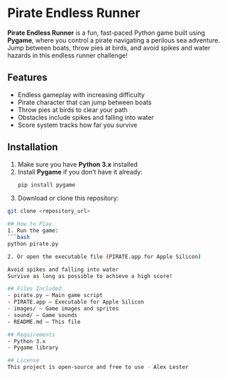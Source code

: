 # Pirate Endless Runner

**Pirate Endless Runner** is a fun, fast-paced Python game built using **Pygame**, where you control a pirate navigating a perilous sea adventure. Jump between boats, throw pies at birds, and avoid spikes and water hazards in this endless runner challenge!

## Features
- Endless gameplay with increasing difficulty
- Pirate character that can jump between boats
- Throw pies at birds to clear your path
- Obstacles include spikes and falling into water
- Score system tracks how far you survive

## Installation
1. Make sure you have **Python 3.x** installed
2. Install **Pygame** if you don’t have it already:
   ```bash
   pip install pygame
3. Download or clone this repository:
  ```bash
  git clone <repository_url>

## How to Play
1. Run the game:
  ```bash
  python pirate.py

2. Or open the executable file (PIRATE.app for Apple Silicon)

Avoid spikes and falling into water
Survive as long as possible to achieve a high score!

## Files Included
- pirate.py – Main game script
- PIRATE.app – Executable for Apple Silicon
- images/ – Game images and sprites
- sound/ – Game sounds
- README.md – This file

## Requirements
- Python 3.x
- Pygame library

## License
This project is open-source and free to use - Alex Lester
